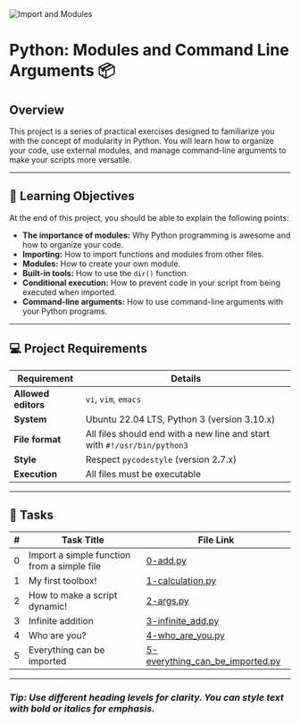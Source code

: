 <img src="/root/holbertonschool-higher_level_programming/python-import_modules/Import_and_Modules.png" alt="Import and Modules">

# Python: Modules and Command Line Arguments 📦

## Overview

This project is a series of practical exercises designed to familiarize you with the concept of modularity in Python. You will learn how to organize your code, use external modules, and manage command-line arguments to make your scripts more versatile.

---

## 🧠 Learning Objectives

At the end of this project, you should be able to explain the following points:

- **The importance of modules:** Why Python programming is awesome and how to organize your code.
- **Importing:** How to import functions and modules from other files.
- **Modules:** How to create your own module.
- **Built-in tools:** How to use the `dir()` function.
- **Conditional execution:** How to prevent code in your script from being executed when imported.
- **Command-line arguments:** How to use command-line arguments with your Python programs.

---

## 💻 Project Requirements

| Requirement                | Details                                                                 |
|----------------------------|-------------------------------------------------------------------------|
| **Allowed editors**        | `vi`, `vim`, `emacs`                                                    |
| **System**                 | Ubuntu 22.04 LTS, Python 3 (version 3.10.x)                             |
| **File format**            | All files should end with a new line and start with `#!/usr/bin/python3` |
| **Style**                  | Respect `pycodestyle` (version 2.7.x)                                   |
| **Execution**              | All files must be executable                                            |

---

## 🐍 Tasks

| # | Task Title                                   | File Link                                                                 |
|---|----------------------------------------------|--------------------------------------------------------------------------|
| 0 | Import a simple function from a simple file  | [0-add.py](https://github.com/Schpser/holbertonschool-higher_level_programming/blob/main/python-import_modules/0-add.py) |
| 1 | My first toolbox!                            | [1-calculation.py](https://github.com/Schpser/holbertonschool-higher_level_programming/blob/main/python-import_modules/1-calculation.py) |
| 2 | How to make a script dynamic!                | [2-args.py](https://github.com/Schpser/holbertonschool-higher_level_programming/blob/main/python-import_modules/2-args.py) |
| 3 | Infinite addition                           | [3-infinite_add.py](https://github.com/Schpser/holbertonschool-higher_level_programming/blob/main/python-import_modules/3-infinite_add.py) |
| 4 | Who are you?                                | [4-who_are_you.py](https://github.com/Schpser/holbertonschool-higher_level_programming/blob/main/python-import_modules/4-who_are_you.py) |
| 5 | Everything can be imported                  | [5-everything_can_be_imported.py](https://github.com/Schpser/holbertonschool-higher_level_programming/blob/main/python-import_modules/5-everything_can_be_imported.py) |

---

### _Tip: Use different heading levels for clarity. You can style text with bold or italics for emphasis._
